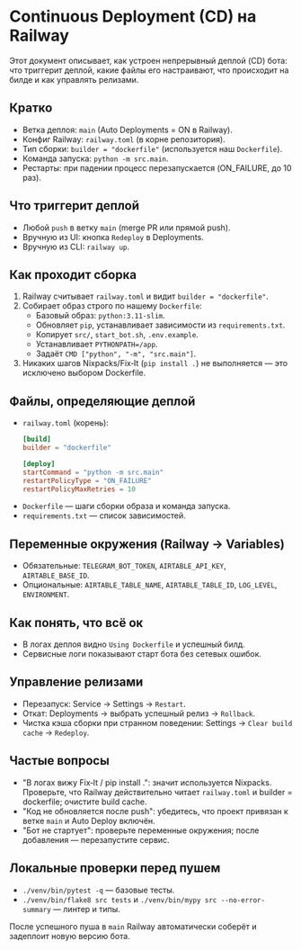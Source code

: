 # Continuous Deployment (CD) на Railway

Этот документ описывает, как устроен непрерывный деплой (CD) бота: что триггерит деплой, какие файлы его настраивают, что происходит на билде и как управлять релизами.

## Кратко
- Ветка деплоя: `main` (Auto Deployments = ON в Railway).
- Конфиг Railway: `railway.toml` (в корне репозитория).
- Тип сборки: `builder = "dockerfile"` (используется наш `Dockerfile`).
- Команда запуска: `python -m src.main`.
- Рестарты: при падении процесс перезапускается (ON_FAILURE, до 10 раз).

## Что триггерит деплой
- Любой `push` в ветку `main` (merge PR или прямой push).
- Вручную из UI: кнопка `Redeploy` в Deployments.
- Вручную из CLI: `railway up`.

## Как проходит сборка
1. Railway считывает `railway.toml` и видит `builder = "dockerfile"`.
2. Собирает образ строго по нашему `Dockerfile`:
   - Базовый образ: `python:3.11-slim`.
   - Обновляет `pip`, устанавливает зависимости из `requirements.txt`.
   - Копирует `src/`, `start_bot.sh`, `.env.example`.
   - Устанавливает `PYTHONPATH=/app`.
   - Задаёт `CMD ["python", "-m", "src.main"]`.
3. Никаких шагов Nixpacks/Fix‑It (`pip install .`) не выполняется — это исключено выбором Dockerfile.

## Файлы, определяющие деплой
- `railway.toml` (корень):
  ```toml
  [build]
  builder = "dockerfile"

  [deploy]
  startCommand = "python -m src.main"
  restartPolicyType = "ON_FAILURE"
  restartPolicyMaxRetries = 10
  ```
- `Dockerfile` — шаги сборки образа и команда запуска.
- `requirements.txt` — список зависимостей.

## Переменные окружения (Railway → Variables)
- Обязательные: `TELEGRAM_BOT_TOKEN`, `AIRTABLE_API_KEY`, `AIRTABLE_BASE_ID`.
- Опциональные: `AIRTABLE_TABLE_NAME`, `AIRTABLE_TABLE_ID`, `LOG_LEVEL`, `ENVIRONMENT`.

## Как понять, что всё ок
- В логах деплоя видно `Using Dockerfile` и успешный билд.
- Сервисные логи показывают старт бота без сетевых ошибок.

## Управление релизами
- Перезапуск: Service → Settings → `Restart`.
- Откат: Deployments → выбрать успешный релиз → `Rollback`.
- Чистка кэша сборки при странном поведении: Settings → `Clear build cache` → `Redeploy`.

## Частые вопросы
- "В логах вижу Fix‑It / pip install .": значит используется Nixpacks. Проверьте, что Railway действительно читает `railway.toml` и builder = dockerfile; очистите build cache.
- "Код не обновляется после push": убедитесь, что проект привязан к ветке `main` и Auto Deploy включён.
- "Бот не стартует": проверьте переменные окружения; после добавления — перезапустите сервис.

## Локальные проверки перед пушем
- `./venv/bin/pytest -q` — базовые тесты.
- `./venv/bin/flake8 src tests` и `./venv/bin/mypy src --no-error-summary` — линтер и типы.

После успешного пуша в `main` Railway автоматически соберёт и задеплоит новую версию бота.
